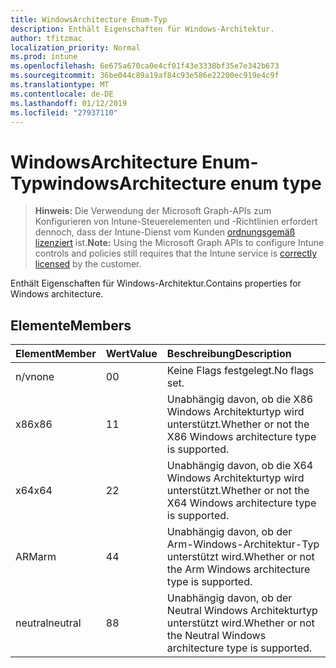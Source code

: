 ```yaml
---
title: WindowsArchitecture Enum-Typ
description: Enthält Eigenschaften für Windows-Architektur.
author: tfitzmac
localization_priority: Normal
ms.prod: intune
ms.openlocfilehash: 6e675a670ca0e4cf01f43e3338bf35e7e342b673
ms.sourcegitcommit: 36be044c89a19af84c93e586e22200ec919e4c9f
ms.translationtype: MT
ms.contentlocale: de-DE
ms.lasthandoff: 01/12/2019
ms.locfileid: "27937110"
---
```

# <a name="windowsarchitecture-enum-type"></a><span data-ttu-id="88bc7-103">WindowsArchitecture Enum-Typ</span><span class="sxs-lookup"><span data-stu-id="88bc7-103">windowsArchitecture enum type</span></span>

> <span data-ttu-id="88bc7-104">**Hinweis:** Die Verwendung der Microsoft Graph-APIs zum Konfigurieren von Intune-Steuerelementen und -Richtlinien erfordert dennoch, dass der Intune-Dienst vom Kunden [ordnungsgemäß lizenziert](https://go.microsoft.com/fwlink/?linkid=839381) ist.</span><span class="sxs-lookup"><span data-stu-id="88bc7-104">**Note:** Using the Microsoft Graph APIs to configure Intune controls and policies still requires that the Intune service is [correctly licensed](https://go.microsoft.com/fwlink/?linkid=839381) by the customer.</span></span>

<span data-ttu-id="88bc7-105">Enthält Eigenschaften für Windows-Architektur.</span><span class="sxs-lookup"><span data-stu-id="88bc7-105">Contains properties for Windows architecture.</span></span>
## <a name="members"></a><span data-ttu-id="88bc7-106">Elemente</span><span class="sxs-lookup"><span data-stu-id="88bc7-106">Members</span></span>
|<span data-ttu-id="88bc7-107">Element</span><span class="sxs-lookup"><span data-stu-id="88bc7-107">Member</span></span>|<span data-ttu-id="88bc7-108">Wert</span><span class="sxs-lookup"><span data-stu-id="88bc7-108">Value</span></span>|<span data-ttu-id="88bc7-109">Beschreibung</span><span class="sxs-lookup"><span data-stu-id="88bc7-109">Description</span></span>|
|:---|:---|:---|
|<span data-ttu-id="88bc7-110">n/v</span><span class="sxs-lookup"><span data-stu-id="88bc7-110">none</span></span>|<span data-ttu-id="88bc7-111">0</span><span class="sxs-lookup"><span data-stu-id="88bc7-111">0</span></span>|<span data-ttu-id="88bc7-112">Keine Flags festgelegt.</span><span class="sxs-lookup"><span data-stu-id="88bc7-112">No flags set.</span></span>|
|<span data-ttu-id="88bc7-113">x86</span><span class="sxs-lookup"><span data-stu-id="88bc7-113">x86</span></span>|<span data-ttu-id="88bc7-114">1</span><span class="sxs-lookup"><span data-stu-id="88bc7-114">1</span></span>|<span data-ttu-id="88bc7-115">Unabhängig davon, ob die X86 Windows Architekturtyp wird unterstützt.</span><span class="sxs-lookup"><span data-stu-id="88bc7-115">Whether or not the X86 Windows architecture type is supported.</span></span>|
|<span data-ttu-id="88bc7-116">x64</span><span class="sxs-lookup"><span data-stu-id="88bc7-116">x64</span></span>|<span data-ttu-id="88bc7-117">2</span><span class="sxs-lookup"><span data-stu-id="88bc7-117">2</span></span>|<span data-ttu-id="88bc7-118">Unabhängig davon, ob die X64 Windows Architekturtyp wird unterstützt.</span><span class="sxs-lookup"><span data-stu-id="88bc7-118">Whether or not the X64 Windows architecture type is supported.</span></span>|
|<span data-ttu-id="88bc7-119">ARM</span><span class="sxs-lookup"><span data-stu-id="88bc7-119">arm</span></span>|<span data-ttu-id="88bc7-120">4</span><span class="sxs-lookup"><span data-stu-id="88bc7-120">4</span></span>|<span data-ttu-id="88bc7-121">Unabhängig davon, ob der Arm-Windows-Architektur-Typ unterstützt wird.</span><span class="sxs-lookup"><span data-stu-id="88bc7-121">Whether or not the Arm Windows architecture type is supported.</span></span>|
|<span data-ttu-id="88bc7-122">neutral</span><span class="sxs-lookup"><span data-stu-id="88bc7-122">neutral</span></span>|<span data-ttu-id="88bc7-123">8</span><span class="sxs-lookup"><span data-stu-id="88bc7-123">8</span></span>|<span data-ttu-id="88bc7-124">Unabhängig davon, ob der Neutral Windows Architekturtyp unterstützt wird.</span><span class="sxs-lookup"><span data-stu-id="88bc7-124">Whether or not the Neutral Windows architecture type is supported.</span></span>|



